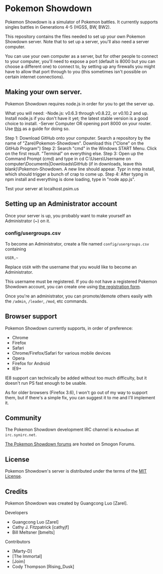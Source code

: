 Pokemon Showdown
========================================================================

Pokemon Showdown is a simulator of Pokemon battles. It currently supports singles battles in Generations 4-5 (HGSS, BW, BW2).

This repository contains the files needed to set up your own Pokemon Showdown server. Note that to set up a server, you'll also need a server computer.

You can use your own computer as a server, but for other people to connect to your computer, you'll need to expose a port (default is 8000 but you can choose a different one) to connect to, by setting up any firewalls you might have to allow that port through to you (this sometimes isn't possible on certain internet connections).


Making your own server.
------------------------------------------------------------------------
Pokemon Showdown requires node.js in order for you to get the server up. 

What you will need:
-Node.js: v0.6.3 through v0.8.22, or v0.10.2 and up. Install node.js if you don't have it yet; the latest stable version is a good choice to install.
-Server Computer OR opening port 8000 on your router. Use <a href="http://portforward.com/">this</a> as a guide for doing so.

Step 1:
Download GitHub onto your computer. Search a repository by the name of "Zarel/Pokemon-Showdown". Download this ("Clone" on the GitHub Program")
Step 2:
Search "cmd" in the Windows START Menu. Click on the first result.
    "Terminal" on everything else.
Step 3:
Open up the Command Prompt (cmd) and type in cd C:\Users\Username on computer\Documents|Downloads\GitHub (if in downloads, leave this blank)\Pokemon-Showdown. A new line should appear. Typr in nmp install, which should trigger a bunch of crap to come up.
Step 4:
After typng in npm install and everything is done loading, type in "node app.js".

Test your server at localhost.psim.us




Setting up an Administrator account
------------------------------------------------------------------------

Once your server is up, you probably want to make yourself an Administrator (~) on it.

### config/usergroups.csv

To become an Administrator, create a file named `config/usergroups.csv` containing

    USER,~

Replace `USER` with the username that you would like to become an Administrator.

This username must be registered. If you do not have a registered Pokemon Showdown account, you can create one using [the registration form][3].

Once you're an administrator, you can promote/demote others easily with the `/admin`, `/leader`, `/mod`, etc commands.

  [3]: http://pokemonshowdown.com/forum/register


Browser support
------------------------------------------------------------------------

Pokemon Showdown currently supports, in order of preference:

 - Chrome
 - Firefox
 - Safari
 - Chrome/Firefox/Safari for various mobile devices
 - Opera
 - Firefox for Android
 - IE9+

IE8 support can technically be added without too much difficulty, but it doesn't run PS fast enough to be usable.

As for older browsers (Firefox 3.6), I won't go out of my way to support them, but if there's a simple fix, you can suggest it to me and I'll implement it.


Community
------------------------------------------------------------------------

The Pokemon Showdown development IRC channel is `#showdown` at `irc.synirc.net`.

[The Pokemon Showdown forums][4] are hosted on Smogon Forums.

  [4]: http://www.smogon.com/forums/forumdisplay.php?f=209


License
------------------------------------------------------------------------

Pokemon Showdown's server is distributed under the terms of the [MIT License][5].

  [5]: https://github.com/Zarel/Pokemon-Showdown/blob/master/LICENSE


Credits
------------------------------------------------------------------------

Pokemon Showdown was created by Guangcong Luo [Zarel].

Developers

- Guangcong Luo [Zarel]
- Cathy J. Fitzpatrick [cathyjf]
- Bill Meltsner [bmelts]

Contributors

- [Marty-D]
- [The Immortal]
- [Joim]
- Cody Thompson [Rising_Dusk]
